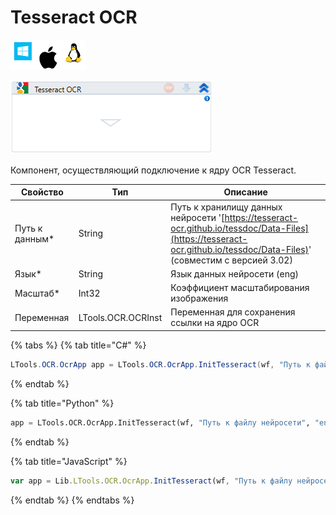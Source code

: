 # Tesseract OCR

![](<../../../.gitbook/assets/image (100) (1) (258).png>)

![](<../../../.gitbook/assets/image (309).png>)

Компонент, осуществляющий подключение к ядру OCR Tesseract.

| Свойство        | Тип                | Описание                                                                                                                                                                |
| --------------- | ------------------ | ----------------------------------------------------------------------------------------------------------------------------------------------------------------------- |
| Путь к данным\* | String             | Путь к хранилищу данных нейросети '[https://tesseract-ocr.github.io/tessdoc/Data-Files](https://tesseract-ocr.github.io/tessdoc/Data-Files)' (совместим с версией 3.02) |
| Язык\*          | String             | Язык данных нейросети (eng)                                                                                                                                             |
| Масштаб\*       | Int32              | Коэффициент масштабирования изображения                                                                                                                                 |
| Переменная      | LTools.OCR.OCRInst | Переменная для сохранения ссылки на ядро OCR                                                                                                                            |

{% tabs %}
{% tab title="C#" %}
```csharp
LTools.OCR.OcrApp app = LTools.OCR.OcrApp.InitTesseract(wf, "Путь к файлу нейросети", "eng", 2);
```
{% endtab %}

{% tab title="Python" %}
```python
app = LTools.OCR.OcrApp.InitTesseract(wf, "Путь к файлу нейросети", "eng", 2)
```
{% endtab %}

{% tab title="JavaScript" %}
```javascript
var app = Lib.LTools.OCR.OcrApp.InitTesseract(wf, "Путь к файлу нейросети", "eng", 2);
```
{% endtab %}
{% endtabs %}
